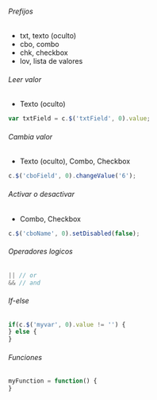 ###### Prefijos
- txt, texto (oculto)
- cbo, combo
- chk, checkbox
- lov, lista de valores
###### Leer valor
- Texto (oculto)
```js
var txtField = c.$('txtField', 0).value;
```
###### Cambia valor
- Texto (oculto), Combo, Checkbox
```js
c.$('cboField', 0).changeValue('6');
```
###### Activar o desactivar
- Combo, Checkbox
```js
c.$('cboName', 0).setDisabled(false);
```
###### Operadores logicos
```js
|| // or
&& // and
```
###### If-else
```js
if(c.$('myvar', 0).value != '') {
} else {
}
```
###### Funciones
```js
myFunction = function() {
}
```
